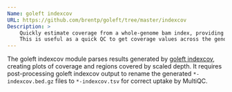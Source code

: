 ```yaml
---
Name: goleft indexcov
URL: https://github.com/brentp/goleft/tree/master/indexcov
Description: >
    Quickly estimate coverage from a whole-genome bam index, providing 16KB resolution.
    This is useful as a quick QC to get coverage values across the genome.
---
```


The goleft indexcov module parses results generated by 
[goleft indexcov](https://github.com/brentp/goleft/tree/master/indexcov),
creating plots of coverage and regions covered by scaled depth. It requires
post-processing goleft indexcov output to rename the generated `*-indexcov.bed.gz`
files to `*-indexcov.tsv` for correct uptake by MultiQC.
